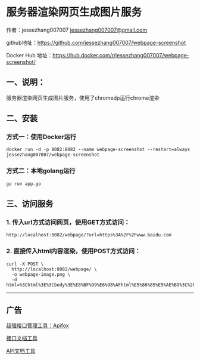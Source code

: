 # 服务器渲染网页生成图片服务


作者：jessezhang007007 <jessezhang007007@gmail.com>

github地址：https://github.com/jessezhang007007/webpage-screenshot

Docker Hub 地址：https://hub.docker.com/r/jessezhang007007/webpage-screenshot/


## 一、说明：

服务器渲染网页生成图片服务，使用了chromedp运行chrome渲染

## 二、安装

### 方式一：使用Docker运行

```
docker run -d -p 8082:8082 --name webpage-screenshot --restart=always jessezhang007007/webpage-screenshot
```


### 方式二：本地golang运行

```bash
go run app.go
```


## 三、访问服务
### 1. 传入url方式访问网页，使用GET方式访问：

```
http://localhost:8082/webpage/?url=https%3A%2F%2Fwww.baidu.com
```

### 2. 直接传入html内容渲染，使用POST方式访问：

```
curl -X POST \
  http://localhost:8082/webpage/ \
  -o webpage-image.png \
  -d html=%3Chtml%3E%3Cbody%3E%E8%BF%99%E6%98%AFhtml%E5%86%85%E5%AE%B9%3C%2Fbody%3E%3C%2Fhtml%3E
```


------
广告
------
[超强接口管理工具：Apifox](https://www.apifox.cn/)

[接口文档工具](https://www.apifox.cn/)

[API文档工具](https://www.apifox.cn/)
